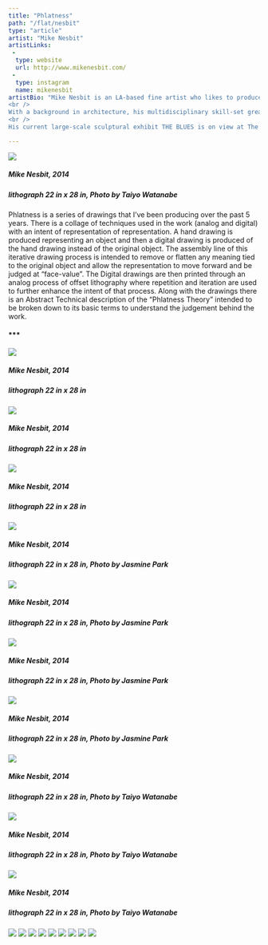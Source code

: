 ```yaml
---
title: "Phlatness"
path: "/flat/nesbit"
type: "article"
artist: "Mike Nesbit"
artistLinks:
 -
  type: website
  url: http://www.mikenesbit.com/
 -
  type: instagram
  name: mikenesbit
artistBio: "Mike Nesbit is an LA-based fine artist who likes to produce work through community engagement within and outside California. Nesbit’s ability to engage local museums, institutions, design organizations, and media outlets allows his ambitious artworks to become collaborative realities, transforming his art into objects that contain a sense of shared pride and ownership with the communities involved in their manufacturing and maintenance.<br />
<br />
With a background in architecture, his multidisciplinary skill-set greatly informs his artwork, allowing Nesbit to bridge the worlds of art and architecture with a focus on technique, repetition, and space. Nesbit has participated in solo and group shows across the country. His long-term installation FLOOD in Omaha, NE, recently won the 2018 IIDA Great Plains Chapter Interior Design Excellence Award, the 2018 ACI Nebraska Award of Outstanding Achievement, and the 2018 national PCI Award for Industry Advancement. Furthermore, Nesbit was selected to be a featured artist for the JW Marriott’s documentary series on Downtown L.A. culture.<br />
<br />
His current large-scale sculptural exhibit THE BLUES is on view at The Black Contemporary in Ames, Iowa until April 2019. He received a Bachelor of Architecture degree from the Southern California Institute of Architecture in Los Angeles and worked closely with Thom Mayne of Morphosis for five years, recently completing Mayne’s personal home as his project Architect. Previous, to Art and Architecture Nesbit, played professional baseball with the Seattle Mariners."

---
```


![](/artwork/imgNesbit00.jpg)[](#)
##### Mike Nesbit, 2014
##### lithograph 22 in x 28 in, Photo by Taiyo Watanabe


Phlatness is a series of drawings that I’ve been producing over the past 5 years.  There is a collage of techniques used in the work (analog and digital) with an intent of representation of representation.  A hand drawing is produced representing an object and then a digital drawing is produced of the hand drawing instead of the original object.  The assembly line of this iterative drawing process is intended to remove or flatten any meaning tied to the original object and allow the representation to move forward and be judged at “face-value”.  The Digital drawings are then printed through an analog process of offset lithography where repetition and iteration are used to further enhance the intent of that process.  Along with the drawings there is an Abstract Technical description of the “Phlatness Theory” intended to be broken down to its basic terms to understand the judgement behind the work.

#### ***

![](/artwork/imgNesbit01.jpg)[](#)
##### Mike Nesbit, 2014
##### lithograph 22 in x 28 in

![](/artwork/imgNesbit02.jpg)[](#)
##### Mike Nesbit, 2014
##### lithograph 22 in x 28 in

![](/artwork/imgNesbit03.jpg)[](#)
##### Mike Nesbit, 2014
##### lithograph 22 in x 28 in

![](/artwork/imgNesbit04.jpg)[](#)
##### Mike Nesbit, 2014
##### lithograph 22 in x 28 in, Photo by Jasmine Park

![](/artwork/imgNesbit05.jpg)[](#)
##### Mike Nesbit, 2014
##### lithograph 22 in x 28 in, Photo by Jasmine Park

![](/artwork/imgNesbit06.jpg)[](#)
##### Mike Nesbit, 2014
##### lithograph 22 in x 28 in, Photo by Jasmine Park

![](/artwork/imgNesbit07.jpg)[](#)
##### Mike Nesbit, 2014
##### lithograph 22 in x 28 in, Photo by Jasmine Park

![](/artwork/imgNesbit08.jpg)[](#)
##### Mike Nesbit, 2014
##### lithograph 22 in x 28 in, Photo by Taiyo Watanabe

![](/artwork/imgNesbit09.jpg)[](#)
##### Mike Nesbit, 2014
##### lithograph 22 in x 28 in, Photo by Taiyo Watanabe

![](/artwork/imgNesbit10.jpg)[](#)
##### Mike Nesbit, 2014
##### lithograph 22 in x 28 in, Photo by Taiyo Watanabe

![](/artwork/imgNesbit11.jpg)[](#)
![](/artwork/imgNesbit12.jpg)[](#)
![](/artwork/imgNesbit13.jpg)[](#)
![](/artwork/imgNesbit14.jpg)[](#)
![](/artwork/imgNesbit15.jpg)[](#)
![](/artwork/imgNesbit16.jpg)[](#)
![](/artwork/imgNesbit17.jpg)[](#)
![](/artwork/imgNesbit18.jpg)[](#)
![](/artwork/imgNesbit19.jpg)[](#)
